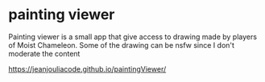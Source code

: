 # painting viewer

Painting viewer is a small app that give access to drawing made by players of Moist Chameleon. 
Some of the drawing can be nsfw since I don't moderate the content

https://jeanjouliacode.github.io/paintingViewer/

